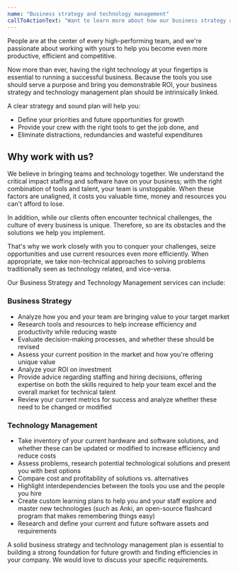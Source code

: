 ```yaml
---
name: "Business strategy and technology management"
callToActionText: "Want to learn more about how our business strategy and technology management services can help you improve your firm's efficiency and profitability? Complete the form below and we'll get in touch."
---
```


People are at the center of every high-performing team, and we're passionate about working with yours to help you become even more productive, efficient and competitive. 

Now more than ever, having the right technology at your fingertips is essential to running a successful business. Because the tools you use should serve a purpose and bring you demonstrable ROI, your business strategy and technology management plan should be intrinsically linked. 

A clear strategy and sound plan will help you: 

- Define your priorities and future opportunities for growth
- Provide your crew with the right tools to get the job done, and
- Eliminate distractions, redundancies and wasteful expenditures



## Why work with us?

We believe in bringing teams and technology together. We understand the critical impact staffing and software have on your business; with the right combination of tools and talent, your team is unstoppable. When these factors are unaligned, it costs you valuable time, money and resources you can't afford to lose. 

In addition, while our clients often encounter technical challenges, the culture of every business is unique. Therefore, so are its obstacles and the solutions we help you implement.  

That's why we work closely with you to conquer your challenges, seize opportunities and use current resources even more efficiently. When appropriate, we take non-technical approaches to solving problems traditionally seen as technology related, and vice-versa.

Our Business Strategy and Technology Management services can include:



### Business Strategy 

- Analyze how you and your team are bringing value to your target market
- Research tools and resources to help increase efficiency and productivity while reducing waste 
- Evaluate decision-making processes, and whether these should be revised 
- Assess your current position in the market and how you're offering unique value
- Analyze your ROI on investment
- Provide advice regarding staffing and hiring decisions, offering expertise on both the skills required to help your team excel and the overall market for technical talent
- Review your current metrics for success and analyze whether these need to be changed or modified



### Technology Management

- Take inventory of your current hardware and software solutions, and whether these can be updated or modified to increase efficiency and reduce costs
- Assess problems, research potential technological solutions and present you with best options
- Compare cost and profitability of solutions vs. alternatives 
- Highlight interdependencies between the tools you use and the people you hire 
- Create custom learning plans to help you and your staff explore and master new technologies (such as Anki, an open-source flashcard program that makes remembering things easy)
- Research and define your current and future software assets and requirements

A solid business strategy and technology management plan is essential to building a strong foundation for future growth and finding efficiencies in your company. We would love to discuss your specific requirements.

